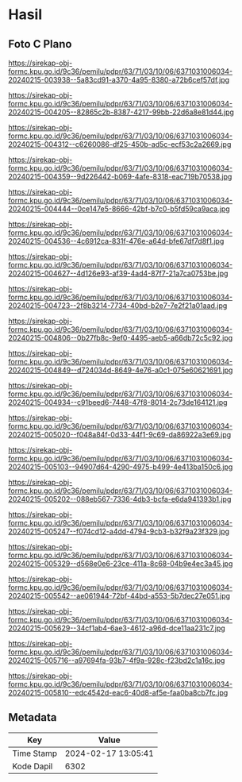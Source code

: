 # Hasil

## Foto C Plano

https://sirekap-obj-formc.kpu.go.id/9c36/pemilu/pdpr/63/71/03/10/06/6371031006034-20240215-003938--5a83cd91-a370-4a95-8380-a72b6cef57df.jpg

https://sirekap-obj-formc.kpu.go.id/9c36/pemilu/pdpr/63/71/03/10/06/6371031006034-20240215-004205--82865c2b-8387-4217-99bb-22d6a8e81d44.jpg

https://sirekap-obj-formc.kpu.go.id/9c36/pemilu/pdpr/63/71/03/10/06/6371031006034-20240215-004312--c6260086-df25-450b-ad5c-ecf53c2a2669.jpg

https://sirekap-obj-formc.kpu.go.id/9c36/pemilu/pdpr/63/71/03/10/06/6371031006034-20240215-004359--9d226442-b069-4afe-8318-eac719b70538.jpg

https://sirekap-obj-formc.kpu.go.id/9c36/pemilu/pdpr/63/71/03/10/06/6371031006034-20240215-004444--0ce147e5-8666-42bf-b7c0-b5fd59ca9aca.jpg

https://sirekap-obj-formc.kpu.go.id/9c36/pemilu/pdpr/63/71/03/10/06/6371031006034-20240215-004536--4c6912ca-831f-476e-a64d-bfe67df7d8f1.jpg

https://sirekap-obj-formc.kpu.go.id/9c36/pemilu/pdpr/63/71/03/10/06/6371031006034-20240215-004627--4d126e93-af39-4ad4-87f7-21a7ca0753be.jpg

https://sirekap-obj-formc.kpu.go.id/9c36/pemilu/pdpr/63/71/03/10/06/6371031006034-20240215-004723--2f8b3214-7734-40bd-b2e7-7e2f21a01aad.jpg

https://sirekap-obj-formc.kpu.go.id/9c36/pemilu/pdpr/63/71/03/10/06/6371031006034-20240215-004806--0b27fb8c-9ef0-4495-aeb5-a66db72c5c92.jpg

https://sirekap-obj-formc.kpu.go.id/9c36/pemilu/pdpr/63/71/03/10/06/6371031006034-20240215-004849--d724034d-8649-4e76-a0c1-075e60621691.jpg

https://sirekap-obj-formc.kpu.go.id/9c36/pemilu/pdpr/63/71/03/10/06/6371031006034-20240215-004934--c91beed6-7448-47f8-8014-2c73de164121.jpg

https://sirekap-obj-formc.kpu.go.id/9c36/pemilu/pdpr/63/71/03/10/06/6371031006034-20240215-005020--f048a84f-0d33-44f1-9c69-da86922a3e69.jpg

https://sirekap-obj-formc.kpu.go.id/9c36/pemilu/pdpr/63/71/03/10/06/6371031006034-20240215-005103--94907d64-4290-4975-b499-4e413ba150c6.jpg

https://sirekap-obj-formc.kpu.go.id/9c36/pemilu/pdpr/63/71/03/10/06/6371031006034-20240215-005202--088eb567-7336-4db3-bcfa-e6da941393b1.jpg

https://sirekap-obj-formc.kpu.go.id/9c36/pemilu/pdpr/63/71/03/10/06/6371031006034-20240215-005247--f074cd12-a4dd-4794-9cb3-b32f9a23f329.jpg

https://sirekap-obj-formc.kpu.go.id/9c36/pemilu/pdpr/63/71/03/10/06/6371031006034-20240215-005329--d568e0e6-23ce-411a-8c68-04b9e4ec3a45.jpg

https://sirekap-obj-formc.kpu.go.id/9c36/pemilu/pdpr/63/71/03/10/06/6371031006034-20240215-005542--ae061944-72bf-44bd-a553-5b7dec27e051.jpg

https://sirekap-obj-formc.kpu.go.id/9c36/pemilu/pdpr/63/71/03/10/06/6371031006034-20240215-005629--34cf1ab4-6ae3-4612-a96d-dce11aa231c7.jpg

https://sirekap-obj-formc.kpu.go.id/9c36/pemilu/pdpr/63/71/03/10/06/6371031006034-20240215-005716--a97694fa-93b7-4f9a-928c-f23bd2c1a16c.jpg

https://sirekap-obj-formc.kpu.go.id/9c36/pemilu/pdpr/63/71/03/10/06/6371031006034-20240215-005810--edc4542d-eac6-40d8-af5e-faa0ba8cb7fc.jpg


## Metadata

| Key        | Value               |
| ---------- | ------------------- |
| Time Stamp | 2024-02-17 13:05:41 |
| Kode Dapil | 6302                |




